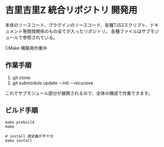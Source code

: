 # 吉里吉里Z 統合リポジトリ 開発用

本体のソースコード、プラグインのソースコード、各種TJS2スクリプト、ドキュメント等開発関係のもの全てが入ったリポジトリ。
各種ファイルはサブモジュールで参照されている。

CMake 構築用作業中

## 作業手順

1. git clone
2. git submodule update --init --recursive

これでサブモジュール部分が展開されるので、全体の構成で作業できます。

## ビルド手順

```
make prebuild
make

# install 用定義が不十分
make install 
```